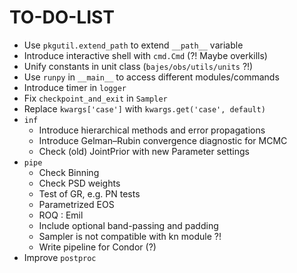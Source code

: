 # TO-DO-LIST

* Use `pkgutil.extend_path` to extend `__path__` variable
* Introduce interactive shell with `cmd.Cmd` (?! Maybe overkills)
* Unify constants in unit class (`bajes/obs/utils/units` ?!)
* Use `runpy`  in `__main__` to access different modules/commands
* Introduce timer in `logger`
* Fix `checkpoint_and_exit` in `Sampler`
* Replace `kwargs['case']` with `kwargs.get('case', default)`
* `inf`
   * Introduce hierarchical methods and error propagations
   * Introduce Gelman–Rubin convergence diagnostic for MCMC
   * Check (old) JointPrior with new Parameter settings 
* `pipe`
   * Check Binning
   * Check PSD weights
   * Test of GR, e.g. PN tests
   * Parametrized EOS
   * ROQ : Emil
   * Include optional band-passing and padding
   * Sampler is not compatible with kn module ?!
   * Write pipeline for Condor (?)
* Improve `postproc`

